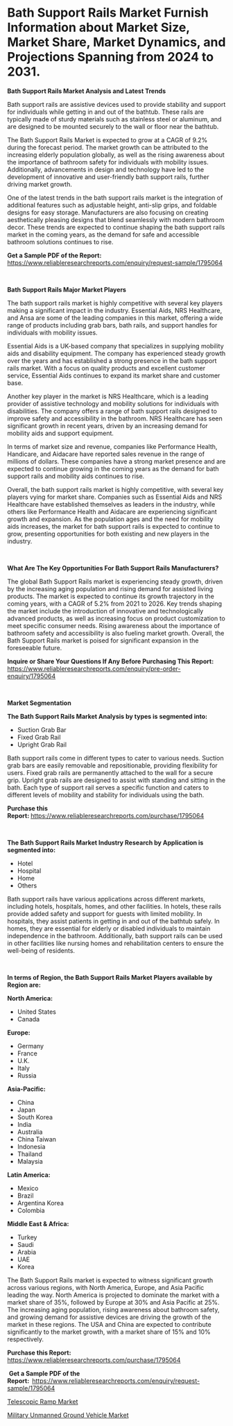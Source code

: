 <p><h1>Bath Support Rails Market Furnish Information about Market Size, Market Share, Market Dynamics, and Projections Spanning from 2024 to 2031.</h1></p><p><strong>Bath Support Rails Market Analysis and Latest Trends</strong></p>
<p><p>Bath support rails are assistive devices used to provide stability and support for individuals while getting in and out of the bathtub. These rails are typically made of sturdy materials such as stainless steel or aluminum, and are designed to be mounted securely to the wall or floor near the bathtub.</p><p>The Bath Support Rails Market is expected to grow at a CAGR of 9.2% during the forecast period. The market growth can be attributed to the increasing elderly population globally, as well as the rising awareness about the importance of bathroom safety for individuals with mobility issues. Additionally, advancements in design and technology have led to the development of innovative and user-friendly bath support rails, further driving market growth.</p><p>One of the latest trends in the bath support rails market is the integration of additional features such as adjustable height, anti-slip grips, and foldable designs for easy storage. Manufacturers are also focusing on creating aesthetically pleasing designs that blend seamlessly with modern bathroom decor. These trends are expected to continue shaping the bath support rails market in the coming years, as the demand for safe and accessible bathroom solutions continues to rise.</p></p>
<p><strong>Get a Sample PDF of the Report:&nbsp;</strong> <a href="https://www.reliableresearchreports.com/enquiry/request-sample/1795064">https://www.reliableresearchreports.com/enquiry/request-sample/1795064</a></p>
<p>&nbsp;</p>
<p><strong>Bath Support Rails Major Market Players</strong></p>
<p><p>The bath support rails market is highly competitive with several key players making a significant impact in the industry. Essential Aids, NRS Healthcare, and Ansa are some of the leading companies in this market, offering a wide range of products including grab bars, bath rails, and support handles for individuals with mobility issues.</p><p>Essential Aids is a UK-based company that specializes in supplying mobility aids and disability equipment. The company has experienced steady growth over the years and has established a strong presence in the bath support rails market. With a focus on quality products and excellent customer service, Essential Aids continues to expand its market share and customer base.</p><p>Another key player in the market is NRS Healthcare, which is a leading provider of assistive technology and mobility solutions for individuals with disabilities. The company offers a range of bath support rails designed to improve safety and accessibility in the bathroom. NRS Healthcare has seen significant growth in recent years, driven by an increasing demand for mobility aids and support equipment.</p><p>In terms of market size and revenue, companies like Performance Health, Handicare, and Aidacare have reported sales revenue in the range of millions of dollars. These companies have a strong market presence and are expected to continue growing in the coming years as the demand for bath support rails and mobility aids continues to rise.</p><p>Overall, the bath support rails market is highly competitive, with several key players vying for market share. Companies such as Essential Aids and NRS Healthcare have established themselves as leaders in the industry, while others like Performance Health and Aidacare are experiencing significant growth and expansion. As the population ages and the need for mobility aids increases, the market for bath support rails is expected to continue to grow, presenting opportunities for both existing and new players in the industry.</p></p>
<p>&nbsp;</p>
<p><strong>What Are The Key Opportunities For Bath Support Rails Manufacturers?</strong></p>
<p><p>The global Bath Support Rails market is experiencing steady growth, driven by the increasing aging population and rising demand for assisted living products. The market is expected to continue its growth trajectory in the coming years, with a CAGR of 5.2% from 2021 to 2026. Key trends shaping the market include the introduction of innovative and technologically advanced products, as well as increasing focus on product customization to meet specific consumer needs. Rising awareness about the importance of bathroom safety and accessibility is also fueling market growth. Overall, the Bath Support Rails market is poised for significant expansion in the foreseeable future.</p></p>
<p><strong>Inquire or Share Your Questions If Any Before Purchasing This Report:</strong> <a href="https://www.reliableresearchreports.com/enquiry/pre-order-enquiry/1795064">https://www.reliableresearchreports.com/enquiry/pre-order-enquiry/1795064</a></p>
<p>&nbsp;</p>
<p><strong>Market Segmentation</strong></p>
<p><strong>The Bath Support Rails Market Analysis by types is segmented into:</strong></p>
<p><ul><li>Suction Grab Bar</li><li>Fixed Grab Rail</li><li>Upright Grab Rail</li></ul></p>
<p><p>Bath support rails come in different types to cater to various needs. Suction grab bars are easily removable and repositionable, providing flexibility for users. Fixed grab rails are permanently attached to the wall for a secure grip. Upright grab rails are designed to assist with standing and sitting in the bath. Each type of support rail serves a specific function and caters to different levels of mobility and stability for individuals using the bath.</p></p>
<p><strong>Purchase this Report:&nbsp;</strong><a href="https://www.reliableresearchreports.com/purchase/1795064">https://www.reliableresearchreports.com/purchase/1795064</a></p>
<p>&nbsp;</p>
<p><strong>The Bath Support Rails Market Industry Research by Application is segmented into:</strong></p>
<p><ul><li>Hotel</li><li>Hospital</li><li>Home</li><li>Others</li></ul></p>
<p><p>Bath support rails have various applications across different markets, including hotels, hospitals, homes, and other facilities. In hotels, these rails provide added safety and support for guests with limited mobility. In hospitals, they assist patients in getting in and out of the bathtub safely. In homes, they are essential for elderly or disabled individuals to maintain independence in the bathroom. Additionally, bath support rails can be used in other facilities like nursing homes and rehabilitation centers to ensure the well-being of residents.</p></p>
<p>&nbsp;</p>
<p><strong>In terms of Region, the Bath Support Rails Market Players available by Region are:</strong></p>
<p>
    <p> <strong> North America: </strong>
        <ul>
            <li>United States</li>
            <li>Canada</li>
        </ul>
        </p> 
    <p> <strong> Europe: </strong>
        <ul>
            <li>Germany</li>
            <li>France</li>
            <li>U.K.</li>
            <li>Italy</li>
            <li>Russia</li>
        </ul>
        </p> 
    <p> <strong> Asia-Pacific: </strong>
        <ul>
            <li>China</li>
            <li>Japan</li>
            <li>South Korea</li>
            <li>India</li>
            <li>Australia</li>
            <li>China Taiwan</li>
            <li>Indonesia</li>
            <li>Thailand</li>
            <li>Malaysia</li>
        </ul>
        </p> 
    <p> <strong> Latin America: </strong>
        <ul>
            <li>Mexico</li>
            <li>Brazil</li>
            <li>Argentina Korea</li>
            <li>Colombia</li>
        </ul>
        </p> 
    <p> <strong> Middle East & Africa: </strong>
        <ul>
            <li>Turkey</li>
            <li>Saudi</li>
            <li>Arabia</li>
            <li>UAE</li>
            <li>Korea</li>
        </ul>
    </p>
    </p>
<p><p>The Bath Support Rails market is expected to witness significant growth across various regions, with North America, Europe, and Asia Pacific leading the way. North America is projected to dominate the market with a market share of 35%, followed by Europe at 30% and Asia Pacific at 25%. The increasing aging population, rising awareness about bathroom safety, and growing demand for assistive devices are driving the growth of the market in these regions. The USA and China are expected to contribute significantly to the market growth, with a market share of 15% and 10% respectively.</p></p>
<p><strong>Purchase this Report: </strong><a href="https://www.reliableresearchreports.com/purchase/1795064">https://www.reliableresearchreports.com/purchase/1795064</a></p>
<p>&nbsp;<strong>Get a Sample PDF of the Report:&nbsp;&nbsp;</strong><a href="https://www.reliableresearchreports.com/enquiry/request-sample/1795064">https://www.reliableresearchreports.com/enquiry/request-sample/1795064</a></p>
<p><strong></strong></p>
<p><p><a href="https://gratis-rainforest-2ca.notion.site/Telescopic-Ramp-Market-Dynamics-2024-2031-Also-about-Its-Market-Trends-Projections-and-Opportunit-0bc0e2625fe7413595634b20eb3ea031">Telescopic Ramp Market</a></p><p><a href="https://metal-farmhouse-e95.notion.site/Military-Unmanned-Ground-Vehicle-Market-Size-and-Growth-Market-Segmentation-Regional-and-Country-B-58020328260c450b9a68c3cb8c18dfa9">Military Unmanned Ground Vehicle Market</a></p></p>
